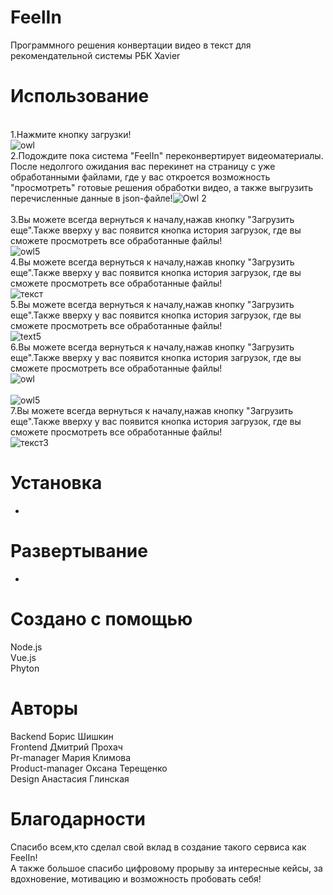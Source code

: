 # FeelIn
Программного решения конвертации видео в текст для рекомендательной системы РБК Xavier
# Использование
<br>1.Нажмите кнопку загрузки!
<br>![owl](https://user-images.githubusercontent.com/75037261/144620462-1537580d-49c3-460e-98cc-fb17cf739c52.PNG)<br>
2.Подождите пока система "FeelIn" переконвертирует видеоматериалы. После недолгого ожидания вас перекинет на страницу с уже обработанными файлами, где у вас откроется возможность "просмотреть" готовые решения обработки видео, а также выгрузить перечисленные данные в json-файле!![Owl 2](https://user-images.githubusercontent.com/75037261/144598322-f499e7f2-cf47-4c91-94e1-bcdcbd87d4a0.PNG)
<br><br>
3.Вы можете всегда вернуться к началу,нажав кнопку "Загрузить еще".Также вверху у вас появится кнопка история загрузок, где вы сможете просмотреть все обработанные файлы!
<br>![owl5](https://user-images.githubusercontent.com/75037261/144600858-4c4f07ef-a9a6-4c84-bdc8-78a2f70110e9.PNG)<br>
4.Вы можете всегда вернуться к началу,нажав кнопку "Загрузить еще".Также вверху у вас появится кнопка история загрузок, где вы сможете просмотреть все обработанные файлы!
<br>![текст](https://user-images.githubusercontent.com/75037261/144616612-aa1bb7eb-2812-4edf-8e1a-d9816a34a19c.PNG)<br>
5.Вы можете всегда вернуться к началу,нажав кнопку "Загрузить еще".Также вверху у вас появится кнопка история загрузок, где вы сможете просмотреть все обработанные файлы!
<br>![text5](https://user-images.githubusercontent.com/75037261/144617407-16260346-8ec2-48e0-92ab-ea92353490e2.PNG)<br>
6.Вы можете всегда вернуться к началу,нажав кнопку "Загрузить еще".Также вверху у вас появится кнопка история загрузок, где вы сможете просмотреть все обработанные файлы!
<br>![owl](https://user-images.githubusercontent.com/75037261/144600116-fb918ddd-ed7f-4869-b3bf-20cf93a53197.PNG)<br>
<br>![owl5](https://user-images.githubusercontent.com/75037261/144600858-4c4f07ef-a9a6-4c84-bdc8-78a2f70110e9.PNG)<br>
7.Вы можете всегда вернуться к началу,нажав кнопку "Загрузить еще".Также вверху у вас появится кнопка история загрузок, где вы сможете просмотреть все обработанные файлы!
<br>![текст3](https://user-images.githubusercontent.com/75037261/144616276-7fd95dcf-417d-463f-89a4-db0d675a7e3c.PNG)<br>

# Установка
-
# Развертывание
-
# Создано с помощью
Node.js <br>
Vue.js <br>
Phyton <br>
# Авторы
Backend Борис Шишкин<br>
Frontend Дмитрий Прохач<br>
Pr-manager Мария Климова<br>
Product-manager Оксана Терещенко<br>
Design Анастасия Глинская
# Благодарности
Спасибо всем,кто сделал свой вклад в создание такого сервиса как FeelIn!<br>
А также большое спасибо цифровому прорыву за интересные кейсы, за вдохновение, мотивацию и возможность пробовать себя!
